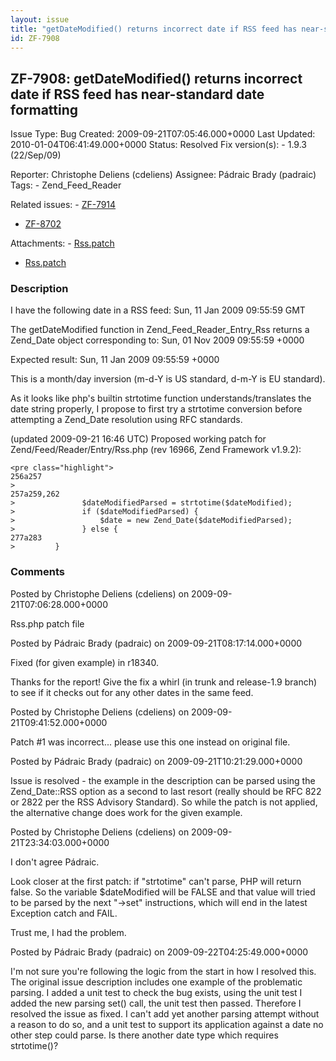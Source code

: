 ```yaml
---
layout: issue
title: "getDateModified() returns incorrect date if RSS feed has near-standard date formatting"
id: ZF-7908
---
```


ZF-7908: getDateModified() returns incorrect date if RSS feed has near-standard date formatting
-----------------------------------------------------------------------------------------------

 Issue Type: Bug Created: 2009-09-21T07:05:46.000+0000 Last Updated: 2010-01-04T06:41:49.000+0000 Status: Resolved Fix version(s): - 1.9.3 (22/Sep/09)
 
 Reporter:  Christophe Deliens (cdeliens)  Assignee:  Pádraic Brady (padraic)  Tags: - Zend\_Feed\_Reader
 
 Related issues: - [ZF-7914](/issues/browse/ZF-7914)
- [ZF-8702](/issues/browse/ZF-8702)
 
 Attachments: - [Rss.patch](/issues/secure/attachment/12243/Rss.patch)
- [Rss.patch](/issues/secure/attachment/12239/Rss.patch)
 
### Description

I have the following date in a RSS feed: Sun, 11 Jan 2009 09:55:59 GMT

The getDateModified function in Zend\_Feed\_Reader\_Entry\_Rss returns a Zend\_Date object corresponding to: Sun, 01 Nov 2009 09:55:59 +0000

Expected result: Sun, 11 Jan 2009 09:55:59 +0000

This is a month/day inversion (m-d-Y is US standard, d-m-Y is EU standard).

As it looks like php's builtin strtotime function understands/translates the date string properly, I propose to first try a strtotime conversion before attempting a Zend\_Date resolution using RFC standards.

(updated 2009-09-21 16:46 UTC) Proposed working patch for Zend/Feed/Reader/Entry/Rss.php (rev 16966, Zend Framework v1.9.2):

 
    <pre class="highlight">
    256a257
    >             
    257a259,262
    >               $dateModifiedParsed = strtotime($dateModified);
    >               if ($dateModifiedParsed) {
    >                   $date = new Zend_Date($dateModifiedParsed);
    >               } else {
    277a283
    >         }


 

 

### Comments

Posted by Christophe Deliens (cdeliens) on 2009-09-21T07:06:28.000+0000

Rss.php patch file

 

 

Posted by Pádraic Brady (padraic) on 2009-09-21T08:17:14.000+0000

Fixed (for given example) in r18340.

Thanks for the report! Give the fix a whirl (in trunk and release-1.9 branch) to see if it checks out for any other dates in the same feed.

 

 

Posted by Christophe Deliens (cdeliens) on 2009-09-21T09:41:52.000+0000

Patch #1 was incorrect... please use this one instead on original file.

 

 

Posted by Pádraic Brady (padraic) on 2009-09-21T10:21:29.000+0000

Issue is resolved - the example in the description can be parsed using the Zend\_Date::RSS option as a second to last resort (really should be RFC 822 or 2822 per the RSS Advisory Standard). So while the patch is not applied, the alternative change does work for the given example.

 

 

Posted by Christophe Deliens (cdeliens) on 2009-09-21T23:34:03.000+0000

I don't agree Pádraic.

Look closer at the first patch: if "strtotime" can't parse, PHP will return false. So the variable $dateModified will be FALSE and that value will tried to be parsed by the next "->set" instructions, which will end in the latest Exception catch and FAIL.

Trust me, I had the problem.

 

 

Posted by Pádraic Brady (padraic) on 2009-09-22T04:25:49.000+0000

I'm not sure you're following the logic from the start in how I resolved this. The original issue description includes one example of the problematic parsing. I added a unit test to check the bug exists, using the unit test I added the new parsing set() call, the unit test then passed. Therefore I resolved the issue as fixed. I can't add yet another parsing attempt without a reason to do so, and a unit test to support its application against a date no other step could parse. Is there another date type which requires strtotime()?

 

 